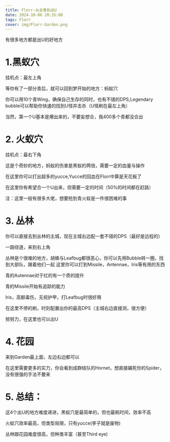 ```yaml
---
title: Florr-从全青到出U
date: 2024-10-06 20:35:00
tags: Florr
cover: img/Florr-Garden.png
---
```


有很多地方都是出U的好地方

# 1.黑蚁穴

挂机点：最左上角

等你有了一部分青后，就可以回到梦开始的地方：蚂蚁穴

你可以用10个青Wing，确保自己生存的同时，也有不错的DPS,Legendary bubble可以帮助你快速的找到U怪并击杀（U怪刷在最左上角）

当然，第一个U基本是爆出来的，不要妄想合，我400多个青都没合出

# 2. 火蚁穴

挂机点：最右下角

这是个奇妙的地方，蚂蚁的伤害是黑蚁的两倍，需要一定的血量与操作

在这里你可以打出超多的yucce,Yucce的回血在Florr中算是天花板了

在这里你有希望合一个U出来，但需要一定的时间（50%的时间都在赶路）

注：这里一般有很多大佬，想要抢到青火蚁是一件很困难的事

# 3. 丛林

你可以直接去到丛林的主城，现在主城右边配一套不错的DPS（最好是远程的）

一路绕道，来到右上角

丛林是个很难的地方，胡蜂与Leafbug都很恶心，你可以先用Bubble转一圈，找到大部队，跟着他们一起
这里你可以打到Missile，Antennae，Iris等有用的东西

青的Autennae对于红的有一个质的提升

青的Missile开始有追踪的能力

Iris，高额毒伤，无视护甲，打Leafbug时很好用

在这里不停的刷，时刻配置出你的最高DPS（主城右边直接测，很方便）

努努力，在这里也可以出U

# 4. 花园

来到Garden最上面，左边右边都可以

在这里需要更多的实力，你会看到成群结队的Hornet，想直接碾死你的Spider，没有很强的手法不要来

# 5. 总结：

这4个出U的地方难度递进，黑蚁穴是最简单的，但也最耗时间，效率不高

火蚁穴效率最高，但类型局限，只有yucce(李子就是废物)

丛林跟花园难度很高，但种类丰富（甚至Third eye)